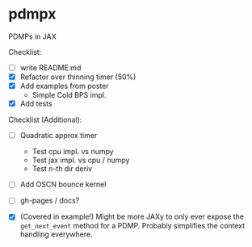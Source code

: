 # pdmpx
PDMPs in JAX

Checklist:
 * [ ] write README.md
 * [x] Refactor over thinning timer (50%)
 * [x] Add examples from poster
   * Simple Cold BPS impl.
 * [x] Add tests

Checklist (Additional):
 * [ ] Quadratic approx timer
   * Test cpu impl. vs numpy
   * Test jax impl. vs cpu / numpy
   * Test n-th dir deriv
 * [ ] Add OSCN bounce kernel
 * [ ] gh-pages / docs?
 * [x] (Covered in example!) Might be more JAXy to only ever expose the ```get_next_event``` method for a PDMP.
       Probably simplifies the context handling everywhere.

